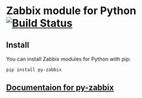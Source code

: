 # Zabbix module for Python [![Build Status](https://travis-ci.org/blacked/py-zabbix.svg?branch=master)](https://travis-ci.org/blacked/py-zabbix)

## Install

You can install Zabbix modules for Python with pip:
```
pip install py-zabbix
```

## [Documentaion for py-zabbix](https://py-zabbix.readthedocs.org/en/latest/)
